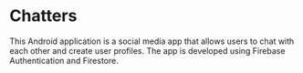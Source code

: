# Chatters
This Android application is a social media app that allows users to chat with each other and create user profiles. The app is developed using Firebase Authentication and Firestore.
